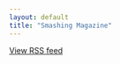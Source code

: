```yaml
---
layout: default
title: "Smashing Magazine"
---
```

<script language="JavaScript" src="http://feed2js.org//feed2js.php?src=http%3A%2F%2Fwww.smashingmagazine.com%2Ffeed%2F&num=6&desc=150>1&date=y&utf=y"  charset="UTF-8" type="text/javascript"></script>

<noscript>
<a href="http://feed2js.org//feed2js.php?src=http%3A%2F%2Fwww.smashingmagazine.com%2Ffeed%2F&num=6&desc=150>1&date=y&utf=y&html=y">View RSS feed</a>
</noscript>